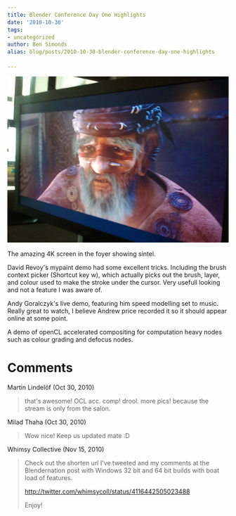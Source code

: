 ```yaml
---
title: Blender Conference Day One Highlights
date: '2010-10-30'
tags:
- uncategorized
author: Ben Simonds
alias: blog/posts/2010-10-30-blender-conference-day-one-highlights

---
```


[![>< ><](/images/old/2010-10-29_11-34-01-scaled-1000.jpg?w=300)](/images/old/2010-10-29_11-34-01-scaled-1000.jpg)


The amazing 4K screen in the foyer showing sintel.

David Revoy's mypaint demo had some excellent tricks. Including the brush context picker (Shortcut key w), which actually picks out the brush, layer, and colour used to make the stroke under the cursor. Very usefull looking and not a feature I was aware of.

Andy Goralczyk's live demo, featuring him speed modelling set to music. Really great to watch, I believe Andrew price recorded it so it should appear online at some point.

A demo of openCL accelerated compositing for computation heavy nodes such as colour grading and defocus nodes.



# Comments


Martin Lindelöf (Oct 30, 2010)
> that's awesome! OCL acc. comp! drool.
> more pics! because the stream is only from the salon.

Milad Thaha (Oct 30, 2010)
> Wow nice! Keep us updated mate :D

Whimsy Collective (Nov 15, 2010)
> Check out the shorten url I've tweeted and my comments at the Blendernation post with Windows 32 bit and 64 bit builds with boat load of features.
> 
> http://twitter.com/whimsycoll/status/4116442505023488
> 
> Enjoy!
